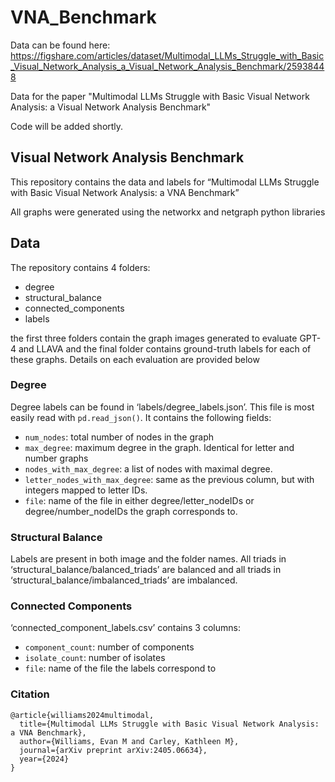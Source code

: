 # VNA_Benchmark
Data can be found here: https://figshare.com/articles/dataset/Multimodal_LLMs_Struggle_with_Basic_Visual_Network_Analysis_a_Visual_Network_Analysis_Benchmark/25938448

Data for the paper "Multimodal LLMs Struggle with Basic Visual Network Analysis: a Visual Network Analysis Benchmark"

Code will be added shortly.
## Visual Network Analysis Benchmark

This repository contains the data and labels for “Multimodal LLMs Struggle with Basic Visual Network Analysis: a VNA Benchmark”

All graphs were generated using the networkx and netgraph python libraries

## Data

The repository contains 4 folders:

* degree
* structural_balance
* connected_components
* labels

the first three folders contain the graph images generated to evaluate GPT-4 and LLAVA and the final folder contains ground-truth labels for each of these graphs. Details on each evaluation are provided below

### Degree

Degree labels can be found in ‘labels/degree_labels.json’. This file is most easily read with `pd.read_json()`. It contains the following fields:

* `num_nodes`:  total number of nodes in the graph
* `max_degree`: maximum degree in the graph. Identical for letter and number graphs
* `nodes_with_max_degree`: a list of nodes with maximal degree.
* `letter_nodes_with_max_degree`: same as the previous column, but with integers mapped to letter IDs.
* `file`: name of the file in either degree/letter_nodeIDs or degree/number_nodeIDs the graph corresponds to.

### Structural Balance

Labels are present in both image and the folder names. All triads in ‘structural_balance/balanced_triads’ are balanced and all triads in ‘structural_balance/imbalanced_triads’ are imbalanced.

### Connected Components

‘connected_component_labels.csv’ contains 3 columns:

* `component_count`: number of components
* `isolate_count`: number of isolates
* `file`: name of the file the labels correspond to

### Citation

```
@article{williams2024multimodal,
  title={Multimodal LLMs Struggle with Basic Visual Network Analysis: a VNA Benchmark},
  author={Williams, Evan M and Carley, Kathleen M},
  journal={arXiv preprint arXiv:2405.06634},
  year={2024}
}
```



